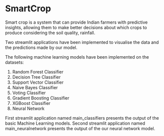 # SmartCrop

Smart crop is a system that can provide Indian farmers with
predictive insights, allowing them to make better decisions
about which crops to produce considering the soil quality,
rainfall. 

Two streamlit applications have been implemented to visualise the data and the predictions made by our model. 

The following machine learning models have been implemented on the datasets: 
1. Random Forest Classifier
2. Decision Tree Classifier
3. Support Vector Classifier
4. Naive Bayes Classifier
5. Voting Classifier
6. Gradient Boosting Classifier
7. XGBoost Classifier
8. Neural Network

First streamlit application named main_classifiers presents the output of the basic Machine Learning models.
Second streamlit application named main_neuralnetwork presents the output of the our neural network model. 


